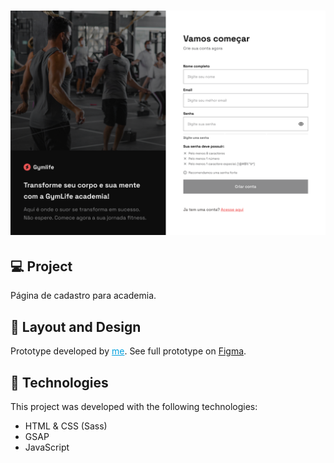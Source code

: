 # ![Post 1 image](./img/screen.png)

## 💻 Project

Página de cadastro para academia.

>

## 🔖 Layout and Design

Prototype developed by <a href="https://www.paulojanai.com/" style="color: #00a0df" target="_blank">me</a>. See full prototype on [Figma](https://www.figma.com/file/0r9bZxbSauKBwlqnJTMIvY/GymLife?type=design&node-id=1%3A36&mode=design&t=YyXCWo5Bbq8R9Oe1-1).

## 🚀 Technologies

This project was developed with the following technologies:

- HTML & CSS (Sass)
- GSAP
- JavaScript

>
